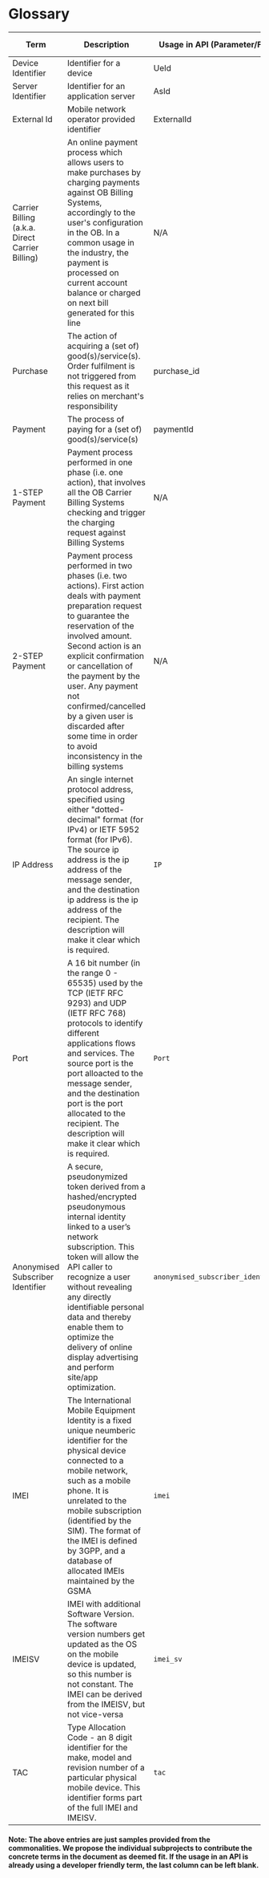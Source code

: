 # Glossary

| Term      | Description | Usage in API (Parameter/Field) | Alternative developer-friendly terms |
| ------------ | ----------- | ----------- |  ----------- |
| Device Identifier | Identifier for a device |  UeId  | device_identifier  |
| Server Identifier | Identifier for an application server   | AsId  |server_identifier  |
| External Id | Mobile network operator provided identifier | ExternalId  |?  |
| Carrier Billing (a.k.a. Direct Carrier Billing) | An online payment process which allows users to make purchases by charging payments against OB Billing Systems, accordingly to the user's configuration in the OB. In a common usage in the industry, the payment is processed on current account balance or charged on next bill generated for this line | N/A | N/A |
| Purchase | The action of acquiring a (set of) good(s)/service(s). Order fulfilment is not triggered from this request as it relies on merchant's responsibility | purchase_id | purchase_identifier |
| Payment | The process of paying for a (set of) good(s)/service(s) | paymentId | payment_identifier |
| 1-STEP Payment | Payment process performed in one phase (i.e. one action), that involves all the OB Carrier Billing Systems checking and trigger the charging request against Billing Systems | N/A | N/A |
| 2-STEP Payment | Payment process performed in two phases (i.e. two actions). First action deals with payment preparation request to guarantee the reservation of the involved amount. Second action is an explicit confirmation or cancellation of the payment by the user. Any payment not confirmed/cancelled by a given user is discarded after some time in order to avoid inconsistency in the billing systems | N/A | N/A |
| IP Address | An single internet protocol address, specified using either "dotted-decimal" format (for IPv4) or IETF 5952 format (for IPv6). The source ip address is the ip address of the message sender, and the destination ip address is the ip address of the recipient. The description will make it clear which is required. | `IP` | `ip_address` `source_ip_address` `destination_ip_address` |
| Port | A 16 bit number (in the range 0 - 65535) used by the TCP (IETF RFC 9293) and UDP (IETF RFC 768) protocols to identify different applications flows and services. The source port is the port alloacted to the message sender, and the destination port is the port allocated to the recipient. The description will make it clear which is required. | `Port` | `port` `source_port` `destination_port` |
| Anonymised Subscriber Identifier | A secure, pseudonymized token derived from a hashed/encrypted pseudonymous internal identity linked to a user’s network subscription. This token will allow the API caller to recognize a user without revealing any directly identifiable personal data and thereby enable them to optimize the delivery of online display advertising and perform site/app optimization. | `anonymised_subscriber_identifier` | |
| IMEI | The International Mobile Equipment Identity is a fixed unique neumberic identifier for the physical device connected to a mobile network, such as a mobile phone. It is unrelated to the mobile subscription (identified by the SIM). The format of the IMEI is defined by 3GPP, and a database of allocated IMEIs maintained by the GSMA | `imei` | `mobile_phone_identifier` |
| IMEISV | IMEI with additional Software Version. The software version numbers get updated as the OS on the mobile device is updated, so this number is not constant. The IMEI can be derived from the IMEISV, but not vice-versa | `imei_sv` | `mobile_phone_identifier_with_sv` |
| TAC | Type Allocation Code - an 8 digit identifier for the make, model and revision number of a particular physical mobile device. This identifier forms part of the full IMEI and IMEISV. | `tac` | `mobile_phone_type_allocation_code` |











#### Note: The above entries are just samples provided from the commonalities. We propose the individual subprojects to contribute the concrete terms in the document as deemed fit. If the usage in an API is already using a developer friendly term, the last column can be left blank.
